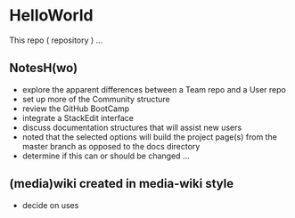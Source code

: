 # HelloWorld
This repo ( repository ) ...

## NotesH(wo)
* explore the apparent differences between a Team repo and a User repo
* set up more of the Community structure
* review the GitHub BootCamp
* integrate a StackEdit interface
* discuss documentation structures that will assist new users
* noted that the selected options will build the project page(s) from the master branch as opposed to the docs directory
* determine if this can or should be changed
...
## (media)wiki created in media-wiki style
* decide on uses
